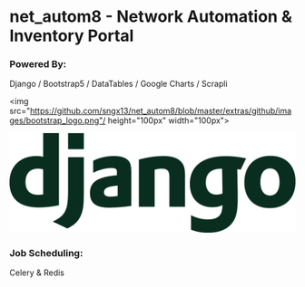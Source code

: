 # net_autom8 - Network Automation & Inventory Portal

### Powered By:
Django / Bootstrap5 / DataTables / Google Charts / Scrapli

<img src="https://github.com/sngx13/net_autom8/blob/master/extras/github/images/bootstrap_logo.png"/ height="100px" width="100px">

![alt Django](https://github.com/sngx13/net_autom8/blob/master/extras/github/images/django_logo.png)

### Job Scheduling:

Celery & Redis
